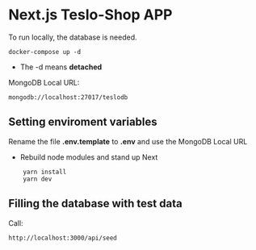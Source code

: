 # Next.js Teslo-Shop APP
To run locally, the database is needed.
```
docker-compose up -d
```

* The -d means __detached__

MongoDB Local URL:

```
mongodb://localhost:27017/teslodb
```

## Setting enviroment variables
Rename the file __.env.template__ to __.env__ and use the MongoDB Local URL

* Rebuild node modules and stand up Next

```
    yarn install
    yarn dev
```

## Filling the database with test data
Call:
```
http://localhost:3000/api/seed
```
